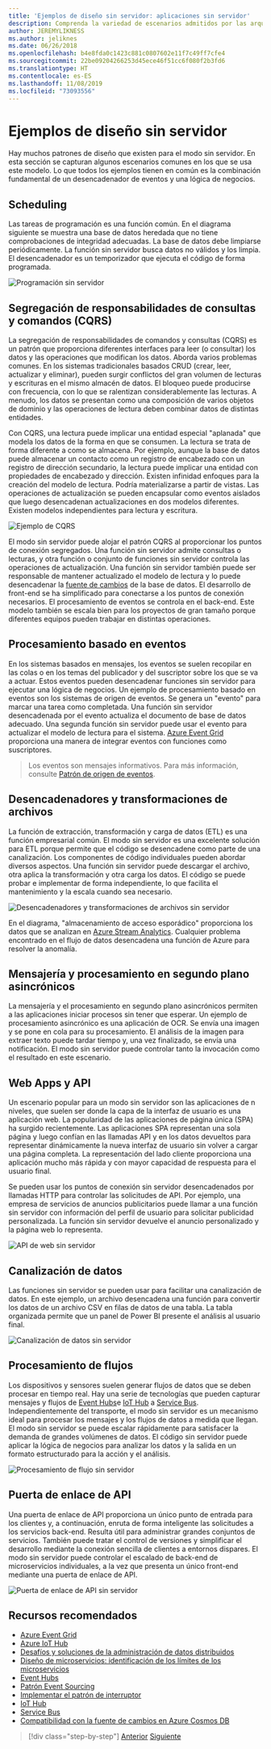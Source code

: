 ```yaml
---
title: 'Ejemplos de diseño sin servidor: aplicaciones sin servidor'
description: Comprenda la variedad de escenarios admitidos por las arquitecturas sin servidor, desde la programación y el procesamiento basado en eventos hasta los desencadenadores de archivos y el proceso de flujo.
author: JEREMYLIKNESS
ms.author: jeliknes
ms.date: 06/26/2018
ms.openlocfilehash: b4e8fda0c1423c881c0807602e11f7c49ff7cfe4
ms.sourcegitcommit: 22be09204266253d45ece46f51cc6f080f2b3fd6
ms.translationtype: HT
ms.contentlocale: es-ES
ms.lasthandoff: 11/08/2019
ms.locfileid: "73093556"
---
```

# <a name="serverless-design-examples"></a>Ejemplos de diseño sin servidor

Hay muchos patrones de diseño que existen para el modo sin servidor. En esta sección se capturan algunos escenarios comunes en los que se usa este modelo. Lo que todos los ejemplos tienen en común es la combinación fundamental de un desencadenador de eventos y una lógica de negocios.

## <a name="scheduling"></a>Scheduling

Las tareas de programación es una función común. En el diagrama siguiente se muestra una base de datos heredada que no tiene comprobaciones de integridad adecuadas. La base de datos debe limpiarse periódicamente. La función sin servidor busca datos no válidos y los limpia. El desencadenador es un temporizador que ejecuta el código de forma programada.

![Programación sin servidor](./media/serverless-scheduling.png)

## <a name="command-and-query-responsibility-segregation-cqrs"></a>Segregación de responsabilidades de consultas y comandos (CQRS)

La segregación de responsabilidades de comandos y consultas (CQRS) es un patrón que proporciona diferentes interfaces para leer (o consultar) los datos y las operaciones que modifican los datos. Aborda varios problemas comunes. En los sistemas tradicionales basados CRUD (crear, leer, actualizar y eliminar), pueden surgir conflictos del gran volumen de lecturas y escrituras en el mismo almacén de datos. El bloqueo puede producirse con frecuencia, con lo que se ralentizan considerablemente las lecturas. A menudo, los datos se presentan como una composición de varios objetos de dominio y las operaciones de lectura deben combinar datos de distintas entidades.

Con CQRS, una lectura puede implicar una entidad especial "aplanada" que modela los datos de la forma en que se consumen. La lectura se trata de forma diferente a como se almacena. Por ejemplo, aunque la base de datos puede almacenar un contacto como un registro de encabezado con un registro de dirección secundario, la lectura puede implicar una entidad con propiedades de encabezado y dirección. Existen infinidad enfoques para la creación del modelo de lectura. Podría materializarse a partir de vistas. Las operaciones de actualización se pueden encapsular como eventos aislados que luego desencadenan actualizaciones en dos modelos diferentes. Existen modelos independientes para lectura y escritura.

![Ejemplo de CQRS](./media/cqrs-example.png)

El modo sin servidor puede alojar el patrón CQRS al proporcionar los puntos de conexión segregados. Una función sin servidor admite consultas o lecturas, y otra función o conjunto de funciones sin servidor controla las operaciones de actualización. Una función sin servidor también puede ser responsable de mantener actualizado el modelo de lectura y lo puede desencadenar la [fuente de cambios](https://docs.microsoft.com/azure/cosmos-db/change-feed) de la base de datos. El desarrollo de front-end se ha simplificado para conectarse a los puntos de conexión necesarios. El procesamiento de eventos se controla en el back-end. Este modelo también se escala bien para los proyectos de gran tamaño porque diferentes equipos pueden trabajar en distintas operaciones.

## <a name="event-based-processing"></a>Procesamiento basado en eventos

En los sistemas basados en mensajes, los eventos se suelen recopilar en las colas o en los temas del publicador y del suscriptor sobre los que se va a actuar. Estos eventos pueden desencadenar funciones sin servidor para ejecutar una lógica de negocios. Un ejemplo de procesamiento basado en eventos son los sistemas de origen de eventos. Se genera un "evento" para marcar una tarea como completada. Una función sin servidor desencadenada por el evento actualiza el documento de base de datos adecuado. Una segunda función sin servidor puede usar el evento para actualizar el modelo de lectura para el sistema. [Azure Event Grid](https://docs.microsoft.com/azure/event-grid/overview) proporciona una manera de integrar eventos con funciones como suscriptores.

> Los eventos son mensajes informativos. Para más información, consulte [Patrón de origen de eventos](https://docs.microsoft.com/azure/architecture/patterns/event-sourcing).

## <a name="file-triggers-and-transformations"></a>Desencadenadores y transformaciones de archivos

La función de extracción, transformación y carga de datos (ETL) es una función empresarial común. El modo sin servidor es una excelente solución para ETL porque permite que el código se desencadene como parte de una canalización. Los componentes de código individuales pueden abordar diversos aspectos. Una función sin servidor puede descargar el archivo, otra aplica la transformación y otra carga los datos. El código se puede probar e implementar de forma independiente, lo que facilita el mantenimiento y la escala cuando sea necesario.

![Desencadenadores y transformaciones de archivos sin servidor](./media/serverless-file-triggers.png)

En el diagrama, "almacenamiento de acceso esporádico" proporciona los datos que se analizan en [Azure Stream Analytics](https://docs.microsoft.com/azure/stream-analytics). Cualquier problema encontrado en el flujo de datos desencadena una función de Azure para resolver la anomalía.

## <a name="asynchronous-background-processing-and-messaging"></a>Mensajería y procesamiento en segundo plano asincrónicos

La mensajería y el procesamiento en segundo plano asincrónicos permiten a las aplicaciones iniciar procesos sin tener que esperar. Un ejemplo de procesamiento asincrónico es una aplicación de OCR. Se envía una imagen y se pone en cola para su procesamiento. El análisis de la imagen para extraer texto puede tardar tiempo y, una vez finalizado, se envía una notificación. El modo sin servidor puede controlar tanto la invocación como el resultado en este escenario.

## <a name="web-apps-and-apis"></a>Web Apps y API

Un escenario popular para un modo sin servidor son las aplicaciones de n niveles, que suelen ser donde la capa de la interfaz de usuario es una aplicación web. La popularidad de las aplicaciones de página única (SPA) ha surgido recientemente. Las aplicaciones SPA representan una sola página y luego confían en las llamadas API y en los datos devueltos para representar dinámicamente la nueva interfaz de usuario sin volver a cargar una página completa. La representación del lado cliente proporciona una aplicación mucho más rápida y con mayor capacidad de respuesta para el usuario final.

Se pueden usar los puntos de conexión sin servidor desencadenados por llamadas HTTP para controlar las solicitudes de API. Por ejemplo, una empresa de servicios de anuncios publicitarios puede llamar a una función sin servidor con información del perfil de usuario para solicitar publicidad personalizada. La función sin servidor devuelve el anuncio personalizado y la página web lo representa.

![API de web sin servidor](./media/serverless-web-api.png)

## <a name="data-pipeline"></a>Canalización de datos

Las funciones sin servidor se pueden usar para facilitar una canalización de datos. En este ejemplo, un archivo desencadena una función para convertir los datos de un archivo CSV en filas de datos de una tabla. La tabla organizada permite que un panel de Power BI presente el análisis al usuario final.

![Canalización de datos sin servidor](./media/serverless-data-pipeline.png)

## <a name="stream-processing"></a>Procesamiento de flujos

Los dispositivos y sensores suelen generar flujos de datos que se deben procesar en tiempo real. Hay una serie de tecnologías que pueden capturar mensajes y flujos de [Event Hubs](https://docs.microsoft.com/azure/event-hubs/event-hubs-what-is-event-hubs)e [IoT Hub](https://docs.microsoft.com/azure/iot-hub) a [Service Bus](https://docs.microsoft.com/azure/service-bus). Independientemente del transporte, el modo sin servidor es un mecanismo ideal para procesar los mensajes y los flujos de datos a medida que llegan. El modo sin servidor se puede escalar rápidamente para satisfacer la demanda de grandes volúmenes de datos. El código sin servidor puede aplicar la lógica de negocios para analizar los datos y la salida en un formato estructurado para la acción y el análisis.

![Procesamiento de flujo sin servidor](./media/serverless-stream-processing.png)

## <a name="api-gateway"></a>Puerta de enlace de API

Una puerta de enlace de API proporciona un único punto de entrada para los clientes y, a continuación, enruta de forma inteligente las solicitudes a los servicios back-end. Resulta útil para administrar grandes conjuntos de servicios. También puede tratar el control de versiones y simplificar el desarrollo mediante la conexión sencilla de clientes a entornos dispares. El modo sin servidor puede controlar el escalado de back-end de microservicios individuales, a la vez que presenta un único front-end mediante una puerta de enlace de API.

![Puerta de enlace de API sin servidor](./media/serverless-api-gateway.png)

## <a name="recommended-resources"></a>Recursos recomendados

- [Azure Event Grid](https://docs.microsoft.com/azure/event-grid/overview)
- [Azure IoT Hub](https://docs.microsoft.com/azure/iot-hub)
- [Desafíos y soluciones de la administración de datos distribuidos](../microservices/architect-microservice-container-applications/distributed-data-management.md)
- [Diseño de microservicios: identificación de los límites de los microservicios](https://docs.microsoft.com/azure/architecture/microservices/microservice-boundaries)
- [Event Hubs](https://docs.microsoft.com/azure/event-hubs/event-hubs-what-is-event-hubs)
- [Patrón Event Sourcing](https://docs.microsoft.com/azure/architecture/patterns/event-sourcing)
- [Implementar el patrón de interruptor](../microservices/implement-resilient-applications/implement-circuit-breaker-pattern.md)
- [IoT Hub](https://docs.microsoft.com/azure/iot-hub)
- [Service Bus](https://docs.microsoft.com/azure/service-bus)
- [Compatibilidad con la fuente de cambios en Azure Cosmos DB](https://docs.microsoft.com/azure/cosmos-db/change-feed)

>[!div class="step-by-step"]
>[Anterior](serverless-architecture-considerations.md)
>[Siguiente](azure-serverless-platform.md)

